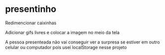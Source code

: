 # presentinho
<p>Redimencionar caixinhas</p>
<p></p>Adicionar gifs livres e colocar a imagem no meio da tela</p>
<p></p>A pessoa presenteada não vai conseguir ver a surpresa se estiver em outro celular ou computador pois usei localStorage nesse projeto</p>
